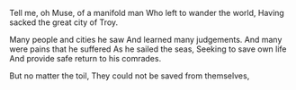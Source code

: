 Tell me, oh Muse, of a manifold man
Who left to wander the world,
Having sacked the great city of Troy.

Many people and cities he saw 
And learned many judgements.
And many were pains that he suffered
As he sailed the seas,
Seeking to save own life
And provide safe return to his comrades.

But no matter the toil,
They could not be saved from themselves,
